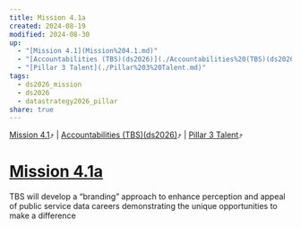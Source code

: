 ```yaml
---
title: Mission 4.1a
created: 2024-08-19
modified: 2024-08-30
up:
  - "[Mission 4.1](Mission%204.1.md)"
  - "[Accountabilities (TBS)(ds2026)](./Accountabilities%20(TBS)(ds2026).md)"
  - "[Pillar 3 Talent](./Pillar%203%20Talent.md)"
tags:
  - ds2026_mission
  - ds2026
  - datastrategy2026_pillar
share: true
---
```

[Mission 4.1](Mission%204.1.md)⤴️ | [Accountabilities (TBS)(ds2026)](./Accountabilities%20(TBS)(ds2026).md)⤴️ | [Pillar 3 Talent](./Pillar%203%20Talent.md)⤴️
# [Mission 4.1a](Mission%204.1a.md)
TBS will develop a “branding” approach to enhance perception and appeal of public service data careers demonstrating the unique opportunities to make a difference
